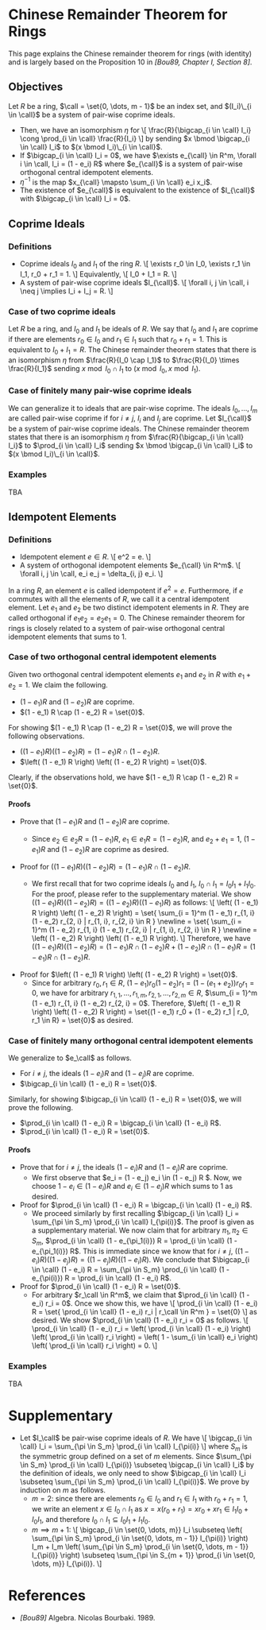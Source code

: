 
# Chinese Remainder Theorem for Rings

This page explains the Chinese remainder theorem for rings (with identity) and is largely based on the Proposition 10 in <cite>[Bou89, Chapter I, Section 8]</cite>.

## Objectives
Let $R$ be a ring, $\calI = \set{0, \dots, m - 1}$ be an index set, and $(I_i)\_{i \in \calI}$ be a system of pair-wise coprime ideals.
- Then, we have an isomorphism $\eta$ for
    \\[
    \frac{R}{\bigcap_{i \in \calI} I_i} \cong \prod_{i \in \calI} \frac{R}{I_i}
    \\]
    by sending $x \bmod \bigcap_{i \in \calI} I_i$ to $(x \bmod I_i)\_{i \in \calI}$.
- If $\bigcap_{i \in \calI} I_i = 0$, we have $\exists e_{\calI} \in R^m, \forall i \in \calI, I_i = (1 - e_i) R$ where
    $e_{\calI}$ is a system of pair-wise orthogonal central idempotent elements.
- $\eta^{-1}$ is the map $x_{\calI} \mapsto \sum_{i \in \calI} e_i x_i$.
- The existence of $e_{\calI}$ is equivalent to the existence of $I_{\calI}$ with $\bigcap_{i \in \calI} I_i = 0$.

## Coprime Ideals

### Definitions
- Coprime ideals $I_0$ and $I_1$ of the ring $R$.
    \\[
    \exists r_0 \in I_0, \exists r_1 \in I_1, r_0 + r_1 = 1.
    \\]
    Equivalently,
    \\[
    I_0 + I_1 = R.
    \\]
- A system of pair-wise coprime ideals $I_{\calI}$.
    \\[
    \forall i, j \in \calI, i \neq j \implies I_i + I_j = R.
    \\]

### Case of two coprime ideals

Let $R$ be a ring, and $I_0$ and $I_1$ be ideals of $R$.
We say that $I_0$ and $I_1$ are coprime if there are elements $r_0 \in I_0$ and $r_1 \in I_1$ such that $r_0 + r_1 = 1$.
This is equivalent to $I_0 + I_1 = R$.
The Chinese remainder theorem states that there is an isomorphism $\eta$ from $\frac{R}{I_0 \cap I_1}$ to $\frac{R}{I_0} \times \frac{R}{I_1}$ sending
$x \bmod I_0 \cap I_1$ to $(x \bmod I_0, x \bmod I_1)$.

### Case of finitely many pair-wise coprime ideals

We can generalize it to ideals that are pair-wise coprime.
The ideals $I_0, \dots, I_m$ are called pair-wise coprime if for $i \neq j$, $I_i$ and $I_j$ are coprime.
Let $I_{\calI}$ be a system of pair-wise coprime ideals.
The Chinese remainder theorem states that there is an isomorphism $\eta$ from $\frac{R}{\bigcap_{i \in \calI} I_i}$ to $\prod_{i \in \calI} I_i$ sending
$x \bmod \bigcap_{i \in \calI} I_i$ to $(x \bmod I_i)\_{i \in \calI}$.

### Examples

TBA

## Idempotent Elements

### Definitions

- Idempotent element $e \in R$.
    \\[
    e^2 = e.
    \\]
- A system of orthogonal idempotent elements $e_{\calI} \in R^m$.
    \\[
    \forall i, j \in \calI, e_i e_j = \delta_{i, j} e_i.
    \\]

In a ring $R$, an element $e$ is called idempotent if $e^2 = e$.
Furthermore, if $e$ commutes with all the elements of $R$, we call it a central idempotent element.
Let $e_1$ and $e_2$ be two distinct idempotent elements in $R$.
They are called orthogonal if $e_1 e_2 = e_2 e_1 = 0$.
The Chinese remainder theorem for rings is closely related to a system of pair-wise orthogonal central idempotent elements that sums to $1$.

### Case of two orthogonal central idempotent elements

Given two orthogonal central idempotent elements $e_1$ and $e_2$ in $R$ with $e_1 + e_2 = 1$. We claim the following.
- $(1 - e_1) R$ and $(1 - e_2) R$ are coprime.
- $(1 - e_1) R \cap (1 - e_2) R = \set{0}$.

For showing $(1 - e_1) R \cap (1 - e_2) R = \set{0}$, we will prove the following observations.
- $\left( (1 - e_1) R \right) \left( (1 - e_2) R \right) =  (1 - e_1) R \cap (1 - e_2) R$.
- $\left( (1 - e_1) R \right) \left( (1 - e_2) R \right) = \set{0}$.

Clearly, if the observations hold, we have $(1 - e_1) R \cap (1 - e_2) R = \set{0}$.

#### Proofs

- Prove that $(1 - e_1) R$ and $(1 - e_2) R$ are coprime.
    - Since $e_2 \in e_2 R = (1 - e_1) R$, $e_1 \in e_1 R = (1 - e_2) R$, and $e_2 + e_1 = 1$,
    $(1 - e_1) R$ and $(1 - e_2) R$ are coprime as desired.

- Proof for $\left( (1 - e_1) R \right) \left( (1 - e_2) R \right) =  (1 - e_1) R \cap (1 - e_2) R$.
    - We first recall that for two coprime ideals $I_0$ and $I_1$, $I_0 \cap I_1 = I_0 I_1 + I_1 I_0$. 
    For the proof, please refer to the supplementary material.
    We show $\left( (1 - e_1) R \right) \left( (1 - e_2) R \right) = \left( (1 - e_2) R \right) \left( (1 - e_1) R \right)$ as follows:
    \\[
    \left( (1 - e_1) R \right) \left( (1 - e_2) R \right)
    = \set{ \sum_{i = 1}^m (1 - e_1) r_{1, i} (1 - e_2) r_{2, i} | r_{1, i}, r_{2, i} \in R } \newline
    = \set{ \sum_{i = 1}^m (1 - e_2) r_{1, i} (1 - e_1) r_{2, i} | r_{1, i}, r_{2, i} \in R } \newline
    = \left( (1 - e_2) R \right) \left( (1 - e_1) R \right).
    \\]
    Therefore, we have $\left( (1 - e_1) R \right) \left( (1 - e_2) R \right) = (1 - e_1) R \cap (1 - e_2) R + (1 - e_2) R \cap (1 - e_1) R =  (1 - e_1) R \cap (1 - e_2) R$.

<!--     Once we show that $\left( (1 - e_1) R \right) \left( (1 - e_2) R \right) = \left( (1 - e_2) R \right) \left( (1 - e_1) R \right)$,
    we prove the observation.
    Let $r_{1, 1}, \dots, r_{1, m}, r_{2, 1}, \dots, r_{2, m}$ be arbitrary elements in $R$, 
    since $\sum_{i = 1}^m (1 - e_1) r_{1, i} (1 - e_2) r_{2, i} = \sum_{i = 1}^m (1 - e_2) r_{1, i} (1 - e_1) r_{2, i}$, 
    we have $\left( (1 - e_1) R \right) \left( (1 - e_2) R \right) = \left( (1 - e_2) R \right) \left( (1 - e_1) R \right)$ as desired. 
 -->
- Proof for $\left( (1 - e_1) R \right) \left( (1 - e_2) R \right) = \set{0}$.
    - Since for arbitrary $r_0, r_1 \in R$, $(1 - e_1) r_0 (1 - e_2) r_1 = (1 - (e_1 + e_2)) r_0 r_1 = 0$, we have for arbitrary $r_{1, 1}, \dots, r_{1, m}, r_{2, 1}, \dots, r_{2, m} \in R$, $\sum_{i = 1}^m (1 - e_1) r_{1, i} (1 - e_2) r_{2, i} = 0$.
    Therefore, $\left( (1 - e_1) R \right) \left( (1 - e_2) R \right) = \set{(1 - e_1) r_0 + (1 - e_2) r_1 | r_0, r_1 \in R} = \set{0}$ as desired.

### Case of finitely many orthogonal central idempotent elements

We generalize to $e_\calI$ as follows.
- For $i \neq j$, the ideals $(1 - e_i) R$ and $(1 - e_j) R$ are coprime.
- $\bigcap_{i \in \calI} (1 - e_i) R = \set{0}$.

Similarly, for showing $\bigcap_{i \in \calI} (1 - e_i) R = \set{0}$, we will prove the following.
- $\prod_{i \in \calI} (1 - e_i) R = \bigcap_{i \in \calI} (1 - e_i) R$.
- $\prod_{i \in \calI} (1 - e_i) R = \set{0}$.



#### Proofs

- Prove that for $i \neq j$, the ideals $(1 - e_i) R$ and $(1 - e_j) R$ are coprime.
    - We first observe that $e_i = (1 - e_j) e_i \in (1 - e_j) R $.
        Now, we choose $1 - e_i \in (1 - e_i) R$ and $e_i \in (1 - e_j) R$ which sums to $1$ as desired.
- Proof for $\prod_{i \in \calI} (1 - e_i) R = \bigcap_{i \in \calI} (1 - e_i) R$.
    - We proceed similarly by first recalling $\bigcap_{i \in \calI} I_i = \sum_{\pi \in S_m} \prod_{i \in \calI} I_{\pi(i)}$.
        The proof is given as a supplementary material.
        We now claim that for arbitrary $\pi_1, \pi_2 \in S_m$, $\prod_{i \in \calI} (1 - e_{\pi_1(i)}) R = \prod_{i \in \calI} (1 - e_{\pi_1(i)}) R$.
        This is immediate since we know that for $i \neq j$, $\left( (1 - e_i) R \right) \left( (1 - e_j) R \right) = \left( (1 - e_j) R \right) \left( (1 - e_i) R \right)$.
        We conclude that $\bigcap_{i \in \calI} (1 - e_i) R = \sum_{\pi \in S_m} \prod_{i \in \calI} (1 - e_{\pi(i)}) R = \prod_{i \in \calI} (1 - e_i) R$.
- Proof for $\prod_{i \in \calI} (1 - e_i) R = \set{0}$.
    - For arbitrary $r_\calI \in R^m$, we claim that $\prod_{i \in \calI} (1 - e_i) r_i = 0$.
        Once we show this, we have 
        \\[
        \prod_{i \in \calI} (1 - e_i) R = \set{ \prod_{i \in \calI} (1 - e_i) r_i | r_\calI \in R^m } = \set{0}
        \\]
        as desired.
        We show $\prod_{i \in \calI} (1 - e_i) r_i = 0$ as follows.
        \\[
        \prod_{i \in \calI} (1 - e_i) r_i = \left( \prod_{i \in \calI} (1 - e_i) \right) \left( \prod_{i \in \calI} r_i \right) = \left( 1 - \sum_{i \in \calI} e_i \right) \left( \prod_{i \in \calI} r_i \right) = 0.
        \\]

### Examples

TBA

# Supplementary

- Let $I_\calI$ be pair-wise coprime ideals of $R$. We have
    \\[
    \bigcap_{i \in \calI} I_i = \sum_{\pi \in S_m} \prod_{i \in \calI} I_{\pi(i)}
    \\]
    where $S_m$ is the symmetric group defined on a set of $m$ elements.
    Since $\sum_{\pi \in S_m} \prod_{i \in \calI} I_{\pi(i)} \subseteq \bigcap_{i \in \calI} I_i$ by the definition of ideals, we only need to show $\bigcap_{i \in \calI} I_i \subseteq \sum_{\pi \in S_m} \prod_{i \in \calI} I_{\pi(i)}$.
    We prove by induction on $m$ as follows.
    - $m = 2$: since there are elements $r_0 \in I_0$ and $r_1 \in I_1$ with $r_0 + r_1 = 1$, 
        we write an element $x \in I_0 \cap I_1$ as $x = x(r_0 + r_1) = x r_0 + x r_1 \in I_1 I_0 + I_0 I_1$, and therefore $I_0 \cap I_1 \subseteq I_0 I_1 + I_1 I_0$.
    - $m \implies m + 1$: 
    \\[
    \bigcap_{i \in \set{0, \dots, m}} I_i \subseteq \left( \sum_{\pi \in S_m} \prod_{i \in \set{0, \dots, m - 1}} I_{\pi(i)} \right) I_m + I_m \left( \sum_{\pi \in S_m} \prod_{i \in \set{0, \dots, m - 1}} I_{\pi(i)} \right) \subseteq \sum_{\pi \in S_{m + 1}} \prod_{i \in \set{0, \dots, m}} I_{\pi(i)}.
    \\]

# References
- <cite>[Bou89]</cite> Algebra. Nicolas Bourbaki. 1989.











